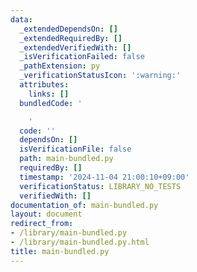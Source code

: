 ```yaml
---
data:
  _extendedDependsOn: []
  _extendedRequiredBy: []
  _extendedVerifiedWith: []
  _isVerificationFailed: false
  _pathExtension: py
  _verificationStatusIcon: ':warning:'
  attributes:
    links: []
  bundledCode: '

    '
  code: ''
  dependsOn: []
  isVerificationFile: false
  path: main-bundled.py
  requiredBy: []
  timestamp: '2024-11-04 21:00:10+09:00'
  verificationStatus: LIBRARY_NO_TESTS
  verifiedWith: []
documentation_of: main-bundled.py
layout: document
redirect_from:
- /library/main-bundled.py
- /library/main-bundled.py.html
title: main-bundled.py
---
```

